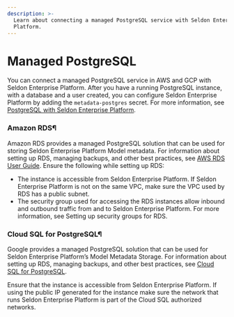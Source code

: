 ```yaml
---
description: >-
  Learn about connecting a managed PostgreSQL service with Seldon Enterprise
  Platform.
---
```


# Managed PostgreSQL

You can connect a managed PostgreSQL service in AWS and GCP with Seldon Enterprise Platform. After you have a running PostgreSQL instance, with a database and a user created, you can configure Seldon Enterprise Platform by adding the `metadata-postgres` secret. For more information, see [PostgreSQL with Seldon Enterprise Platform](./).

### Amazon RDS¶

Amazon RDS provides a managed PostgreSQL solution that can be used for storing Seldon Enterprise Platform Model metadata. For information about setting up RDS, managing backups, and other best practices, see [AWS RDS User Guide](https://docs.aws.amazon.com/AmazonRDS/latest/UserGuide/Welcome.html). Ensure the following while setting up RDS:

* The instance is accessible from Seldon Enterprise Platform. If Seldon Enterprise Platform is not on the same VPC, make sure the VPC used by RDS has a public subnet.
* The security group used for accessing the RDS instances allow inbound and outbound traffic from and to Seldon Enterprise Platform. For more information, see Setting up security groups for RDS.

### Cloud SQL for PostgreSQL¶

Google provides a managed PostgreSQL solution that can be used for Seldon Enterprise Platform’s Model Metadata Storage. For information about setting up RDS, managing backups, and other best practices, see [Cloud SQL for PostgreSQL](https://cloud.google.com/sql/docs/postgres).

Ensure that the instance is accessible from Seldon Enterprise Platform. If using the public IP generated for the instance make sure the network that runs Seldon Enterprise Platform is part of the Cloud SQL authorized networks.
